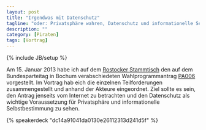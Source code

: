 ```yaml
---
layout: post
title: "Irgendwas mit Datenschutz"
tagline: "oder: Privatsphäre wahren, Datenschutz und informationelle Selbstbestimmung stärken"
description: ""
category: [Piraten]
tags: [Vortrag]
---
```

{% include JB/setup %}

Am 15. Januar 2013 habe ich auf dem [Rostocker Stammtisch](http://rostock.piratenpartei-mv.de/2013/01/privatsphare-wahren-datenschutz-und-informationelle-selbstbestimmung-starken-15-01-2013/) den auf dem Bundesparteitag in Bochum verabschiedeten Wahlprogrammantrag [PA006](https://wiki.piratenpartei.de/Antrag:Bundesparteitag_2012.2/Antragsportal/PA006) vorgestellt. Im Vortrag hab eich die einzelnen Teilforderungen zusammengestellt und anhand der Akteure eingeordnet. Ziel sollte es sein, den Antrag jenseits vom Internet zu betrachten und den Datenschutz als wichtige Voraussetzung für Privatsphäre und informationelle Selbstbestimmung zu sehen.

{% speakerdeck "dc14a91041da0130e26112313d241d5f" %} 
